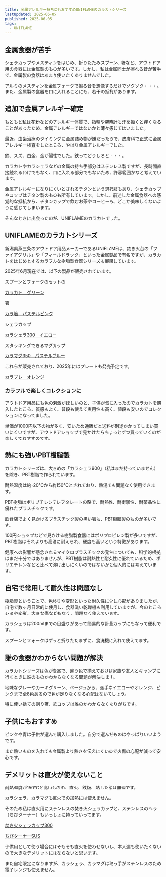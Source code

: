 ```yaml
---
title: 金属アレルギー持ちにもおすすめUNIFLAMEのカラカトシリーズ
lastUpdated: 2025-06-05
published: 2025-06-05
tags:
  - UNIFLAME
---
```


## 金属食器が苦手
シェラカップやメスティンをはじめ、折りたたみスプーン、箸など、アウトドア用の食器には金属製のものが多いです。しかし、私は金属同士が擦れる音が苦手で、金属製の食器はあまり使いたくありませんでした。

アルミのメスティンを金属フォークで擦る音を想像するだけでゾクゾク・・・。
また、金属製の食器を口に入れることにも、若干の抵抗があります。

## 追加で金属アレルギー確定

もともと私は花粉などのアレルギー体質で、指輪や腕時計も汗を掻くと痒くなることがあったため、金属アレルギーではないかと薄々感じてはいました。

最近、虫歯治療のタイミングに金属詰め物が嫌だったので、皮膚科で正式に金属アレルギー検査をしたところ、やはり金属アレルギーでした。

鉄、スズ、白金、金が陽性でした。鉄ってどうしろと・・・。

カラカトやカラシェラなどの金属の持ち手部分はステンレス製ですが、長時間直接触れるわけでもなく、口に入れる部分でもないため、許容範囲かなと考えています。

金属アレルギーになりにくいとされるチタンという選択肢もあり、シェラカップやコップはチタン製のものも所有しています。しかし、前述した金属食器への感覚的な抵抗から、チタンカップで飲むお茶やコーヒーも、どこか美味しくないように感じてしまいます。

そんなときに出会ったのが、UNIFLAMEのカラカトでした。

## UNIFLAMEのカラカトシリーズ

新潟県燕三条のアウトドア用品メーカーであるUNIFLAMEは、焚き火台の「ファイアグリル」や「フィールドラック」といった金属製品で有名ですが、カラカトをはじめとするカラフルな樹脂製食器シリーズも展開しています。

2025年6月現在では、以下の製品が販売されています。

スプーンとフォークのセットの

[カラカト　グリーン](https://www.uniflame.co.jp/product/668795)

箸

[カラ箸　パステルピンク](https://www.uniflame.co.jp/product/666555)

シェラカップ

[カラシェラ300　イエロー](https://www.uniflame.co.jp/product/666715)

スタッキングできるマグカップ

[カラマグ350　パステルブルー](https://www.uniflame.co.jp/product/666883)

これらが販売されており、2025年にはプレートも発売予定です。

[カラプレ　オレンジ](https://www.uniflame.co.jp/product/666883)

### カラフルで楽しくコレクションに

<YouTube id="Pd4uFhu2BWY" title="" aspect="9:16" />

アウトドア用品にも色の刺激がほしいのと、子供が気に入ったのでカラカトを購入したところ、質感もよく、普段も使えて実用性も高く、値段も安いのでコレクションになってました。

単価が1000円以下の物が多く、安いため通販だと送料が別途かかってしまい買いにくいですが、アウトドアショップで見かけたらちょっとずつ買っていくのが楽しくておすすめです。


## 熱にも強いPBT樹脂製

カラカトシリーズは、大きめの「カラシェラ900」（私はまだ持っていません）を除き、PBT樹脂で作られています。

耐熱温度は約-20℃から約150℃とされており、熱湯でも問題なく使用できます。

PBT樹脂はポリブチレンテレフタレートの略で、耐熱性、耐衝撃性、耐薬品性に優れたプラスチックです。

飲食店でよく見かけるプラスチック製の黒い箸も、PBT樹脂製のものが多いです。

100円ショップなどで見かける樹脂製食器にはポリプロピレン製が多いですが、PBT樹脂はそれよりも高温に耐えられ、硬度も高いという特徴があります。

健康への影響が懸念されるマイクロプラスチックの発生についても、科学的根拠はまだ十分ではありませんが、PBT樹脂は耐熱性と耐久性に優れているため、ポリエチレンなどと比べて溶け出しにくいのではないかと個人的には考えています。


## 自宅で常用して耐久性は問題なし

樹脂製ということで、色移りや変形といった耐久性に少し心配がありましたが、自宅で数ヶ月日常的に使用し、食器洗い乾燥機も利用していますが、今のところシミや変形、大きな傷などもなく、問題なく使えています。

カラシェラは200mlまでの目盛りがあって簡易的な計量カップにもなって便利です。

スプーンとフォークはずっと折りたたまずに、食洗機に入れて使えてます。

## 誰の食器かわからない問題が解決

カラカトシリーズは色が豊富で、違う色で揃えておけば家族や友人とキャンプに行くときに誰のものかわからなくなる問題が解決します。

地味なグレーやカーキグリーン、ベージュから、派手なイエローやオレンジ、ピンクまで全8色あるので色が足りなくなる心配はないでしょう。

特に使い捨ての割り箸、紙コップは誰のかわからなくなりがちです。

## 子供にもおすすめ

ピンクや青は子供が選んで購入しました。自分で選んだものはやっぱりいいようです。

また熱いものを入れても金属製より熱さを伝えにくいので火傷の心配が減って安心です。


## デメリットは直火が使えないこと

耐熱温度が150℃と高いものの、直火、鉄板、熱した油は無理です。

カラシェラ、カラマグも直火での加熱には使えません。

そのため私は直火用にステンレスの焚き火シェラカップと、ステンレスのヘラ（ちびターナー）もいっしょに持っていってます。

[焚き火シェラカップ300](https://www.uniflame.co.jp/product/668672)

[ちびターナーSUS](https://www.uniflame.co.jp/product/662243)

子供用として使う場合にはそもそも直火を使わせないし、本人達も使いたくないので大きなデメリットにはならないと思います。

また自宅限定になりますが、カラシェラ、カラマグは取っ手がステンレスのため電子レンジも使えません。
